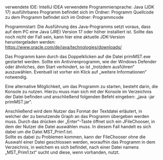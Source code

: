 verwendete IDE: IntelliJ IDEA
verwendete Programmiersprache: Java (JDK 17)
ausführbares Programm befindet sich im Ordner: Programm
Quellcode zu dem Programm befindet sich im Ordner: Programmcode

Programmstart:
Die Ausführung des Java-Programms setzt voraus, dass auf dem PC eine Java (JRE) Version 17 oder höher installiert ist. Sollte das noch nicht der Fall sein, kann hier eine aktuelle JDK-Version heruntergeladen werden: https://www.oracle.com/de/java/technologies/downloads/

Das Programm kann durch das Doppelklicken auf die Datei primMST.exe gestartet werden. Sollte ein Antivirenprogramm, wie der Windows Defender oder ähnliches, den Start verhindert, so ist „trotzdem ausführen“ auszuwählen. Eventuell ist vorher ein Klick auf „weitere Informationen“ notwendig.

Eine alternative Möglichkeit, um das Programm zu starten, besteht darin, die Konsole zu nutzen. Hierzu muss man sich mit der Konsole im Verzeichnis der Datei befinden und anschließend folgenden Befehl eingeben: „java -jar primMST.jar“.

Anschließend wird dem Nutzer das Format der Textdatei erläutert, in welcher der zu benutzende Graph an das Programm übergeben werden muss. Durch das drücken der „Enter“-Taste öffnet sich ein JFileChooser, in dem der Nutzer die Datei auswählen muss. In diesem Fall handelt es sich dabei um die Datei MST_Prim1.txt.	
Sollte es dabei zu Problemen kommen, kann der FileChooser ohne die Auswahl einer Datei geschlossen werden, woraufhin das Programm in dem Verzeichnis, in welchem es sich befindet, nach einer Datei namens „MST_Prim1.txt“ sucht und diese, wenn vorhanden, nutzt. 
